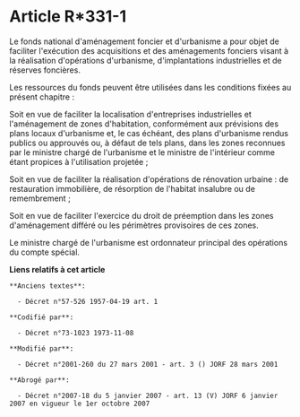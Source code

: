 # Article R*331-1

Le fonds national d'aménagement foncier et d'urbanisme a pour objet de faciliter l'exécution des acquisitions et des
aménagements fonciers visant à la réalisation d'opérations d'urbanisme, d'implantations industrielles et de réserves
foncières.

Les ressources du fonds peuvent être utilisées dans les conditions fixées au présent chapitre :

Soit en vue de faciliter la localisation d'entreprises industrielles et l'aménagement de zones d'habitation, conformément aux
prévisions des plans locaux d'urbanisme et, le cas échéant, des plans d'urbanisme rendus publics ou approuvés ou, à défaut de
tels plans, dans les zones reconnues par le ministre chargé de l'urbanisme et le ministre de l'intérieur comme étant propices
à l'utilisation projetée ;

Soit en vue de faciliter la réalisation d'opérations de rénovation urbaine : de restauration immobilière, de résorption de
l'habitat insalubre ou de remembrement ;

Soit en vue de faciliter l'exercice du droit de préemption dans les zones d'aménagement différé ou les périmètres provisoires
de ces zones.

Le ministre chargé de l'urbanisme est ordonnateur principal des opérations du compte spécial.

**Liens relatifs à cet article**

	**Anciens textes**:

	  - Décret n°57-526 1957-04-19 art. 1

	**Codifié par**:

	  - Décret n°73-1023 1973-11-08

	**Modifié par**:

	  - Décret n°2001-260 du 27 mars 2001 - art. 3 () JORF 28 mars 2001

	**Abrogé par**:

	  - Décret n°2007-18 du 5 janvier 2007 - art. 13 (V) JORF 6 janvier 2007 en vigueur le 1er octobre 2007
